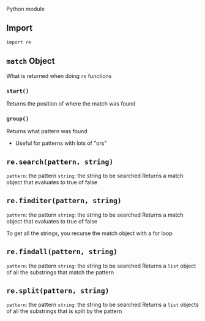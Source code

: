 Python module 
## Import
`import re`
## `match` Object
What is returned when doing `re` functions
### `start()`
Returns the position of where the match was found
### `group()`
Returns what pattern was found
- Useful for patterns with lots of "ors"
## `re.search(pattern, string)`
`pattern`: the pattern
`string`: the string to be searched
Returns a match object that evaluates to true of false
## `re.finditer(pattern, string)`
`pattern`: the pattern
`string`: the string to be searched
Returns a match object that evaluates to true of false

To get all the strings, you recurse the match object with a for loop
## `re.findall(pattern, string)`
`pattern`: the pattern
`string`: the string to be searched
Returns a `list` object of all the substrings that match the pattern
## `re.split(pattern, string)`
`pattern`: the pattern
`string`: the string to be searched
Returns a `list` objects of all the substrings that is split by the pattern